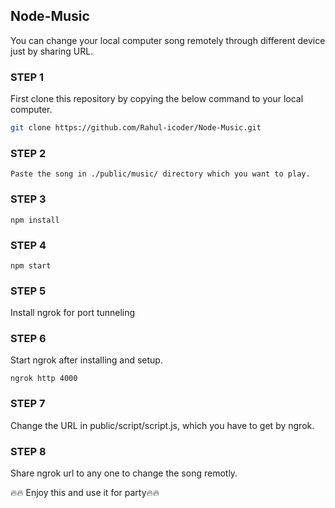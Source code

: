 ## Node-Music

You can change your local computer song remotely through different device just by sharing URL.

### STEP 1

First clone this repository by copying the below command to your local computer.

```bash
git clone https://github.com/Rahul-icoder/Node-Music.git
```

### STEP 2

`Paste the song in ./public/music/ directory which you want to play.`

### STEP 3

```node
npm install
```

### STEP 4

```node
npm start
```

### STEP 5

Install ngrok for port tunneling

### STEP 6

Start ngrok after installing and setup.<br>

```ngrok
ngrok http 4000
```

### STEP 7

Change the URL in public/script/script.js, which you have to get by ngrok.

### STEP 8

Share ngrok url to any one to change the song remotly.

🔥🔥 Enjoy this and use it for party🔥🔥
